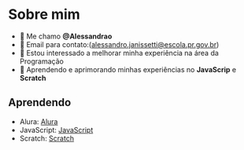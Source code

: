 # Sobre mim

- 👋 Me chamo **@Alessandrao**
- 💬 Email para contato:(alessandro.janissetti@escola.pr.gov.br)
- 👀 Estou interessado a melhorar minha experiência na área da Programação
- 🌱 Aprendendo e aprimorando minhas experiências no **JavaScrip** e **Scratch**

## Aprendendo

- Alura: [Alura](https://www.alura.com.br)
- JavaScript: [JavaScript](https://editor.p5js.org/)
- Scratch: [Scratch](https://scratch.mit.edu/)


